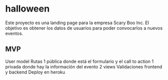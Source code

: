 # halloween
Este proyecto es una landing page para la empresa Scary Boo Inc. El objetivo es obtener los datos de usuarios para poder convocarlos a nuevos eventos. 

## MVP
User model
Rutas
1 pública donde está el formulario y el call to action
1 privada donde hay la información del evento
2 views
Validaciones frontend y backend
Deploy en heroku


